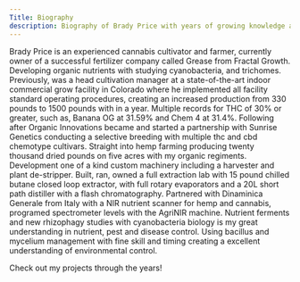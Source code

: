 ```yaml
---
Title: Biography
description: Biography of Brady Price with years of growing knowledge and other tech topics.
---
```


Brady Price is an experienced cannabis cultivator and farmer, currently owner of a successful fertilizer company called Grease from Fractal Growth. Developing organic nutrients with studying cyanobacteria, and trichomes. Previously, was a head cultivation manager at a state-of-the-art indoor commercial grow facility in Colorado where he implemented all facility standard operating procedures, creating an increased production from 330 pounds to 1500 pounds with in a year.  Multiple records for THC of 30% or greater, such as, Banana OG at 31.59% and Chem 4 at 31.4%. Following after Organic Innovations became and started a partnership with Sunrise Genetics conducting a selective breeding with multiple thc and cbd chemotype cultivars. Straight into hemp farming producing twenty thousand dried pounds on five acres with my organic regiments. Development one of a kind custom machinery including a harvester and plant de-stripper. Built, ran, owned a full extraction lab with 15 pound chilled butane closed loop extractor, with full rotary evaporators and a 20L short path distiller with a flash chromatography. Partnered with Dinaminica Generale from Italy with a NIR nutrient scanner for hemp and cannabis, programed spectrometer levels with the AgriNIR machine. Nutrient ferments and new rhizophagy studies with cyanobacteria biology is my great understanding in nutrient, pest and disease control. Using bacillus and mycelium management with fine skill and timing creating a excellent understanding of environmental control.

Check out my projects through the years! 


